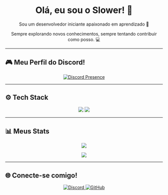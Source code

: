 <h1 align="center">Olá, eu sou o Slower! 👋</h1>

<p align="center">Sou um desenvolvedor iniciante apaixonado em aprendizado 🚀</p> 
<p align="center">Sempre explorando novos conhecimentos, sempre tentando contribuir como posso. 💻</p> 

---

## 🎮 Meu Perfil do Discord!
<p align="center">
  <a href="https://discord.com/users/822556773873352715">
    <img src="https://lanyard.cnrad.dev/api/822556773873352715?theme=light&borderRadius=15px" alt="Discord Presence" />
  </a>
</p>



---

## ⚙️ Tech Stack

<p align="center">
  <img src="https://img.shields.io/badge/Java-ED8B00?style=for-the-badge&logo=java&logoColor=white"/>
  <img src="https://img.shields.io/badge/GitHub-181717?style=for-the-badge&logo=github&logoColor=white"/>
</p>

---

## 📊 Meus Stats

<p align="center">
  <img src="https://github-readme-stats.vercel.app/api/top-langs/?username=ySlower&layout=compact&theme=radical" />
</p>
<p align="center">
  <img src="https://github-readme-stats.vercel.app/api?username=ySlower&show_icons=true&theme=radical" />
</p>

---

## 🌐 Conecte-se comigo!

<p align="center">
  <a href="https://discord.com/users/822556773873352715">
    <img src="https://img.shields.io/badge/Discord-srhyperx%230000-5865F2?style=for-the-badge&logo=discord&logoColor=white" alt="Discord"/>
  </a>
  <a href="https://github.com/ySlower">
    <img src="https://img.shields.io/badge/GitHub-ySlower-181717?style=for-the-badge&logo=github&logoColor=white" alt="GitHub"/>
  </a>
</p>
